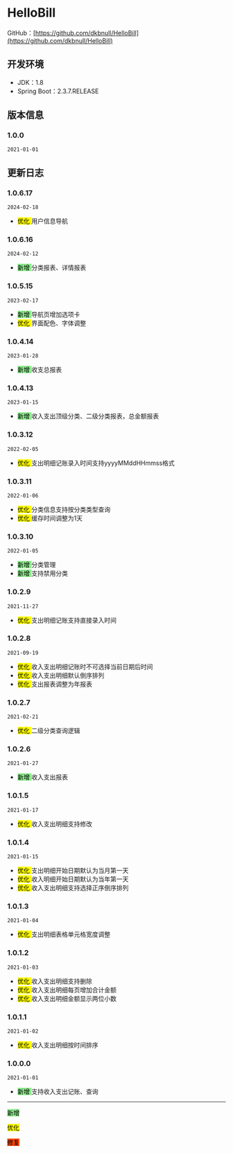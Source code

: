 # HelloBill
GitHub：[https://github.com/dkbnull/HelloBill](https://github.com/dkbnull/HelloBill)

## 开发环境

* JDK：1.8
* Spring Boot：2.3.7.RELEASE

## 版本信息

### 1.0.0

`2021-01-01`

## 更新日志

### 1.0.6.17

`2024-02-18`

* <mark style='background:Yellow'> 优化 </mark> 用户信息导航

### 1.0.6.16

`2024-02-12`

* <mark style='background:LightGreen'> 新增 </mark> 分类报表、详情报表

### 1.0.5.15

`2023-02-17`

* <mark style='background:LightGreen'> 新增 </mark> 导航页增加选项卡
* <mark style='background:Yellow'> 优化 </mark> 界面配色、字体调整

### 1.0.4.14

`2023-01-28`

* <mark style='background:LightGreen'> 新增 </mark> 收支总报表

### 1.0.4.13

`2023-01-15`

* <mark style='background:LightGreen'> 新增 </mark> 收入支出顶级分类、二级分类报表，总金额报表

### 1.0.3.12

`2022-02-05`

* <mark style='background:Yellow'> 优化 </mark> 支出明细记账录入时间支持yyyyMMddHHmmss格式

### 1.0.3.11

`2022-01-06`

* <mark style='background:Yellow'> 优化 </mark> 分类信息支持按分类类型查询
* <mark style='background:Yellow'> 优化 </mark> 缓存时间调整为1天

### 1.0.3.10

`2022-01-05`

* <mark style='background:LightGreen'> 新增 </mark> 分类管理
* <mark style='background:LightGreen'> 新增 </mark> 支持禁用分类

### 1.0.2.9

`2021-11-27`

* <mark style='background:Yellow'> 优化 </mark> 支出明细记账支持直接录入时间

### 1.0.2.8

`2021-09-19`

* <mark style='background:Yellow'> 优化 </mark> 收入支出明细记账时不可选择当前日期后时间
* <mark style='background:Yellow'> 优化 </mark> 收入支出明细默认倒序排列
* <mark style='background:Yellow'> 优化 </mark> 支出报表调整为年报表

### 1.0.2.7

`2021-02-21`

* <mark style='background:Yellow'> 优化 </mark> 二级分类查询逻辑

### 1.0.2.6

`2021-01-27`

* <mark style='background:LightGreen'> 新增 </mark> 收入支出报表

### 1.0.1.5

`2021-01-17`

* <mark style='background:Yellow'> 优化 </mark> 收入支出明细支持修改

### 1.0.1.4

`2021-01-15`

* <mark style='background:Yellow'> 优化 </mark> 支出明细开始日期默认为当月第一天
* <mark style='background:Yellow'> 优化 </mark> 收入明细开始日期默认为当年第一天
* <mark style='background:Yellow'> 优化 </mark> 收入支出明细支持选择正序倒序排列

### 1.0.1.3

`2021-01-04`

* <mark style='background:Yellow'> 优化 </mark> 支出明细表格单元格宽度调整

### 1.0.1.2

`2021-01-03`

* <mark style='background:Yellow'> 优化 </mark> 收入支出明细支持删除
* <mark style='background:Yellow'> 优化 </mark> 收入支出明细每页增加合计金额
* <mark style='background:Yellow'> 优化 </mark> 收入支出明细金额显示两位小数

### 1.0.1.1

`2021-01-02`

* <mark style='background:Yellow'> 优化 </mark> 收入支出明细按时间排序

### 1.0.0.0

`2021-01-01`

- <mark style='background:LightGreen'> 新增 </mark> 支持收入支出记账、查询

---

<mark style='background:LightGreen'> 新增 </mark> 

<mark style='background:Yellow'> 优化 </mark> 

<mark style='background:OrangeRed'> 修复 </mark> 